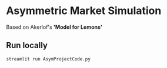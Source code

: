 # Asymmetric Market Simulation 

Based on Akerlof's **'Model for Lemons'**

## Run locally

```bash
streamlit run AsymProjectCode.py
